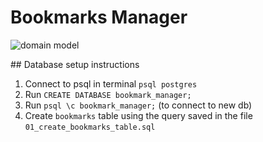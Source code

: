 Bookmarks Manager
=================

![domain model](./public/images/bookmarks_domain_model.png)


## Database setup instructions

1. Connect to psql in terminal `psql postgres`
2. Run `CREATE DATABASE bookmark_manager;`
3. Run `psql \c bookmark_manager;` (to connect to new db)
3. Create `bookmarks` table using the query saved in the file `01_create_bookmarks_table.sql`
